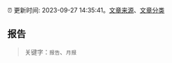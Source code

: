 :alarm_clock: 更新时间: 2023-09-27 14:35:41。[文章来源](/README.md)、[文章分类](/TAGS.md)

## 报告


> 关键字：`报告`、`月报`




